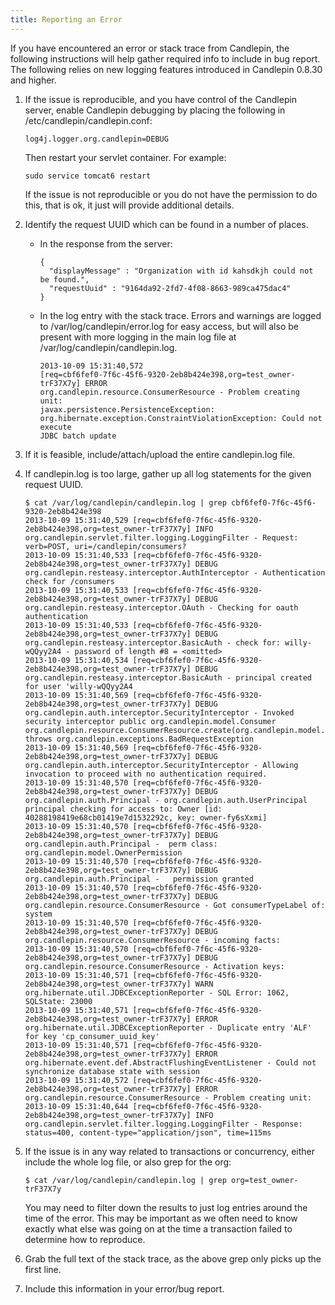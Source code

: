 ```yaml
---
title: Reporting an Error
---
```

If you have encountered an error or stack trace from Candlepin, the following
instructions will help gather required info to include in bug report. The
following relies on new logging features introduced in Candlepin 0.8.30 and
higher.

1. If the issue is reproducible, and you have control of the Candlepin server,
   enable Candlepin debugging by placing the following in
   /etc/candlepin/candlepin.conf:

   ```
   log4j.logger.org.candlepin=DEBUG
   ```

   Then restart your servlet container. For example:

   ```
   sudo service tomcat6 restart
   ```

   If the issue is not reproducible or you do not have the permission to do
   this, that is ok, it just will provide additional details.
1. Identify the request UUID which can be found in a number of places.
   * In the response from the server:

     ```
     {
       "displayMessage" : "Organization with id kahsdkjh could not be found.",
       "requestUuid" : "9164da92-2fd7-4f08-8663-989ca475dac4"
     }
     ```

   * In the log entry with the stack trace. Errors and warnings are logged to
     /var/log/candlepin/error.log for easy access, but will also be present
     with more logging in the main log file at /var/log/candlepin/candlepin.log.

     ```
     2013-10-09 15:31:40,572
     [req=cbf6fef0-7f6c-45f6-9320-2eb8b424e398,org=test_owner-trF37X7y] ERROR
     org.candlepin.resource.ConsumerResource - Problem creating unit:
     javax.persistence.PersistenceException:
     org.hibernate.exception.ConstraintViolationException: Could not execute
     JDBC batch update
     ```

1. If it is feasible, include/attach/upload the entire candlepin.log file.
1. If candlepin.log is too large, gather up all log statements for the given request UUID.

   ```
   $ cat /var/log/candlepin/candlepin.log | grep cbf6fef0-7f6c-45f6-9320-2eb8b424e398
   2013-10-09 15:31:40,529 [req=cbf6fef0-7f6c-45f6-9320-2eb8b424e398,org=test_owner-trF37X7y] INFO  org.candlepin.servlet.filter.logging.LoggingFilter - Request: verb=POST, uri=/candlepin/consumers?
   2013-10-09 15:31:40,533 [req=cbf6fef0-7f6c-45f6-9320-2eb8b424e398,org=test_owner-trF37X7y] DEBUG org.candlepin.resteasy.interceptor.AuthInterceptor - Authentication check for /consumers
   2013-10-09 15:31:40,533 [req=cbf6fef0-7f6c-45f6-9320-2eb8b424e398,org=test_owner-trF37X7y] DEBUG org.candlepin.resteasy.interceptor.OAuth - Checking for oauth authentication
   2013-10-09 15:31:40,533 [req=cbf6fef0-7f6c-45f6-9320-2eb8b424e398,org=test_owner-trF37X7y] DEBUG org.candlepin.resteasy.interceptor.BasicAuth - check for: willy-wQQyy2A4 - password of length #8 = <omitted>
   2013-10-09 15:31:40,534 [req=cbf6fef0-7f6c-45f6-9320-2eb8b424e398,org=test_owner-trF37X7y] DEBUG org.candlepin.resteasy.interceptor.BasicAuth - principal created for user 'willy-wQQyy2A4
   2013-10-09 15:31:40,569 [req=cbf6fef0-7f6c-45f6-9320-2eb8b424e398,org=test_owner-trF37X7y] DEBUG org.candlepin.auth.interceptor.SecurityInterceptor - Invoked security interceptor public org.candlepin.model.Consumer org.candlepin.resource.ConsumerResource.create(org.candlepin.model.Consumer,org.candlepin.auth.Principal,java.lang.String,java.lang.String,java.lang.String) throws org.candlepin.exceptions.BadRequestException
   2013-10-09 15:31:40,569 [req=cbf6fef0-7f6c-45f6-9320-2eb8b424e398,org=test_owner-trF37X7y] DEBUG org.candlepin.auth.interceptor.SecurityInterceptor - Allowing invocation to proceed with no authentication required.
   2013-10-09 15:31:40,570 [req=cbf6fef0-7f6c-45f6-9320-2eb8b424e398,org=test_owner-trF37X7y] DEBUG org.candlepin.auth.Principal - org.candlepin.auth.UserPrincipal principal checking for access to: Owner [id: 40288198419e68cb01419e7d1532292c, key: owner-fy6sXxmi]
   2013-10-09 15:31:40,570 [req=cbf6fef0-7f6c-45f6-9320-2eb8b424e398,org=test_owner-trF37X7y] DEBUG org.candlepin.auth.Principal -  perm class: org.candlepin.model.OwnerPermission
   2013-10-09 15:31:40,570 [req=cbf6fef0-7f6c-45f6-9320-2eb8b424e398,org=test_owner-trF37X7y] DEBUG org.candlepin.auth.Principal -   permission granted
   2013-10-09 15:31:40,570 [req=cbf6fef0-7f6c-45f6-9320-2eb8b424e398,org=test_owner-trF37X7y] DEBUG org.candlepin.resource.ConsumerResource - Got consumerTypeLabel of: system
   2013-10-09 15:31:40,570 [req=cbf6fef0-7f6c-45f6-9320-2eb8b424e398,org=test_owner-trF37X7y] DEBUG org.candlepin.resource.ConsumerResource - incoming facts:
   2013-10-09 15:31:40,570 [req=cbf6fef0-7f6c-45f6-9320-2eb8b424e398,org=test_owner-trF37X7y] DEBUG org.candlepin.resource.ConsumerResource - Activation keys:
   2013-10-09 15:31:40,571 [req=cbf6fef0-7f6c-45f6-9320-2eb8b424e398,org=test_owner-trF37X7y] WARN  org.hibernate.util.JDBCExceptionReporter - SQL Error: 1062, SQLState: 23000
   2013-10-09 15:31:40,571 [req=cbf6fef0-7f6c-45f6-9320-2eb8b424e398,org=test_owner-trF37X7y] ERROR org.hibernate.util.JDBCExceptionReporter - Duplicate entry 'ALF' for key 'cp_consumer_uuid_key'
   2013-10-09 15:31:40,571 [req=cbf6fef0-7f6c-45f6-9320-2eb8b424e398,org=test_owner-trF37X7y] ERROR org.hibernate.event.def.AbstractFlushingEventListener - Could not synchronize database state with session
   2013-10-09 15:31:40,572 [req=cbf6fef0-7f6c-45f6-9320-2eb8b424e398,org=test_owner-trF37X7y] ERROR org.candlepin.resource.ConsumerResource - Problem creating unit:
   2013-10-09 15:31:40,644 [req=cbf6fef0-7f6c-45f6-9320-2eb8b424e398,org=test_owner-trF37X7y] INFO  org.candlepin.servlet.filter.logging.LoggingFilter - Response: status=400, content-type="application/json", time=115ms
   ```

1. If the issue is in any way related to transactions or concurrency, either
   include the whole log file, or also grep for the org:

   ```
   $ cat /var/log/candlepin/candlepin.log | grep org=test_owner-trF37X7y
   ```

   You may need to filter down the results to just log entries around the time
   of the error. This may be important as we often need to know exactly what
   else was going on at the time a transaction failed to determine how to
   reproduce.
1. Grab the full text of the stack trace, as the above grep only picks up the first line.
1. Include this information in your error/bug report.

